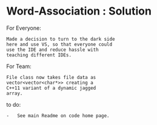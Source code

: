 # Word-Association : Solution

For Everyone:
	
	Made a decision to turn to the dark side
	here and use VS, so that everyone could
	use the IDE and reduce hassle with
	teaching different IDEs.
	
For Team:

	File class now takes file data as 
	vector<vector<char*>> creating a
	C++11 variant of a dynamic jagged 
	array.
	
to do:
	
	-	See main Readme on code home page.


